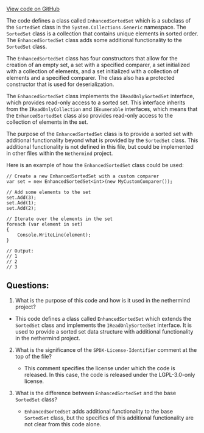 [View code on GitHub](https://github.com/nethermindeth/nethermind/Nethermind.Core/Collections/SortedSet.cs)

The code defines a class called `EnhancedSortedSet` which is a subclass of the `SortedSet` class in the `System.Collections.Generic` namespace. The `SortedSet` class is a collection that contains unique elements in sorted order. The `EnhancedSortedSet` class adds some additional functionality to the `SortedSet` class.

The `EnhancedSortedSet` class has four constructors that allow for the creation of an empty set, a set with a specified comparer, a set initialized with a collection of elements, and a set initialized with a collection of elements and a specified comparer. The class also has a protected constructor that is used for deserialization.

The `EnhancedSortedSet` class implements the `IReadOnlySortedSet` interface, which provides read-only access to a sorted set. This interface inherits from the `IReadOnlyCollection` and `IEnumerable` interfaces, which means that the `EnhancedSortedSet` class also provides read-only access to the collection of elements in the set.

The purpose of the `EnhancedSortedSet` class is to provide a sorted set with additional functionality beyond what is provided by the `SortedSet` class. This additional functionality is not defined in this file, but could be implemented in other files within the `Nethermind` project.

Here is an example of how the `EnhancedSortedSet` class could be used:

```
// Create a new EnhancedSortedSet with a custom comparer
var set = new EnhancedSortedSet<int>(new MyCustomComparer());

// Add some elements to the set
set.Add(3);
set.Add(1);
set.Add(2);

// Iterate over the elements in the set
foreach (var element in set)
{
    Console.WriteLine(element);
}

// Output:
// 1
// 2
// 3
```
## Questions: 
 1. What is the purpose of this code and how is it used in the nethermind project?
   - This code defines a class called `EnhancedSortedSet` which extends the `SortedSet` class and implements the `IReadOnlySortedSet` interface. It is used to provide a sorted set data structure with additional functionality in the nethermind project.

2. What is the significance of the `SPDX-License-Identifier` comment at the top of the file?
   - This comment specifies the license under which the code is released. In this case, the code is released under the LGPL-3.0-only license.

3. What is the difference between `EnhancedSortedSet` and the base `SortedSet` class?
   - `EnhancedSortedSet` adds additional functionality to the base `SortedSet` class, but the specifics of this additional functionality are not clear from this code alone.